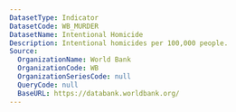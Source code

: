 ```yaml
---
DatasetType: Indicator
DatasetCode: WB_MURDER
DatasetName: Intentional Homicide
Description: Intentional homicides per 100,000 people.
Source:
  OrganizationName: World Bank
  OrganizationCode: WB
  OrganizationSeriesCode: null
  QueryCode: null
  BaseURL: https://databank.worldbank.org/
---
```


